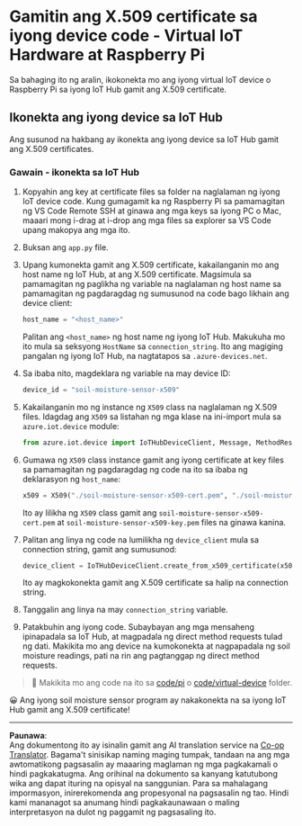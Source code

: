 <!--
CO_OP_TRANSLATOR_METADATA:
{
  "original_hash": "9aea84bcc7520222b0e1c50469d62d6a",
  "translation_date": "2025-08-27T22:11:39+00:00",
  "source_file": "2-farm/lessons/6-keep-your-plant-secure/single-board-computer-x509.md",
  "language_code": "tl"
}
-->
# Gamitin ang X.509 certificate sa iyong device code - Virtual IoT Hardware at Raspberry Pi

Sa bahaging ito ng aralin, ikokonekta mo ang iyong virtual IoT device o Raspberry Pi sa iyong IoT Hub gamit ang X.509 certificate.

## Ikonekta ang iyong device sa IoT Hub

Ang susunod na hakbang ay ikonekta ang iyong device sa IoT Hub gamit ang X.509 certificates.

### Gawain - ikonekta sa IoT Hub

1. Kopyahin ang key at certificate files sa folder na naglalaman ng iyong IoT device code. Kung gumagamit ka ng Raspberry Pi sa pamamagitan ng VS Code Remote SSH at ginawa ang mga keys sa iyong PC o Mac, maaari mong i-drag at i-drop ang mga files sa explorer sa VS Code upang makopya ang mga ito.

1. Buksan ang `app.py` file.

1. Upang kumonekta gamit ang X.509 certificate, kakailanganin mo ang host name ng IoT Hub, at ang X.509 certificate. Magsimula sa pamamagitan ng paglikha ng variable na naglalaman ng host name sa pamamagitan ng pagdaragdag ng sumusunod na code bago likhain ang device client:

    ```python
    host_name = "<host_name>"
    ```

    Palitan ang `<host_name>` ng host name ng iyong IoT Hub. Makukuha mo ito mula sa seksyong `HostName` sa `connection_string`. Ito ang magiging pangalan ng iyong IoT Hub, na nagtatapos sa `.azure-devices.net`.

1. Sa ibaba nito, magdeklara ng variable na may device ID:

    ```python
    device_id = "soil-moisture-sensor-x509"
    ```

1. Kakailanganin mo ng instance ng `X509` class na naglalaman ng X.509 files. Idagdag ang `X509` sa listahan ng mga klase na ini-import mula sa `azure.iot.device` module:

    ```python
    from azure.iot.device import IoTHubDeviceClient, Message, MethodResponse, X509
    ```

1. Gumawa ng `X509` class instance gamit ang iyong certificate at key files sa pamamagitan ng pagdaragdag ng code na ito sa ibaba ng deklarasyon ng `host_name`:

    ```python
    x509 = X509("./soil-moisture-sensor-x509-cert.pem", "./soil-moisture-sensor-x509-key.pem")
    ```

    Ito ay lilikha ng `X509` class gamit ang `soil-moisture-sensor-x509-cert.pem` at `soil-moisture-sensor-x509-key.pem` files na ginawa kanina.

1. Palitan ang linya ng code na lumilikha ng `device_client` mula sa connection string, gamit ang sumusunod:

    ```python
    device_client = IoTHubDeviceClient.create_from_x509_certificate(x509, host_name, device_id)
    ```

    Ito ay magkokonekta gamit ang X.509 certificate sa halip na connection string.

1. Tanggalin ang linya na may `connection_string` variable.

1. Patakbuhin ang iyong code. Subaybayan ang mga mensaheng ipinapadala sa IoT Hub, at magpadala ng direct method requests tulad ng dati. Makikita mo ang device na kumokonekta at nagpapadala ng soil moisture readings, pati na rin ang pagtanggap ng direct method requests.

> 💁 Makikita mo ang code na ito sa [code/pi](../../../../../2-farm/lessons/6-keep-your-plant-secure/code/pi) o [code/virtual-device](../../../../../2-farm/lessons/6-keep-your-plant-secure/code/virtual-device) folder.

😀 Ang iyong soil moisture sensor program ay nakakonekta na sa iyong IoT Hub gamit ang X.509 certificate!

---

**Paunawa**:  
Ang dokumentong ito ay isinalin gamit ang AI translation service na [Co-op Translator](https://github.com/Azure/co-op-translator). Bagama't sinisikap naming maging tumpak, tandaan na ang mga awtomatikong pagsasalin ay maaaring maglaman ng mga pagkakamali o hindi pagkakatugma. Ang orihinal na dokumento sa kanyang katutubong wika ang dapat ituring na opisyal na sanggunian. Para sa mahalagang impormasyon, inirerekomenda ang propesyonal na pagsasalin ng tao. Hindi kami mananagot sa anumang hindi pagkakaunawaan o maling interpretasyon na dulot ng paggamit ng pagsasaling ito.
